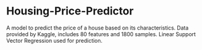 # Housing-Price-Predictor

A model to predict the price of a house based on its characteristics. Data provided by Kaggle, includes 80 features and 1800 samples. Linear Support Vector Regression used for prediction.
